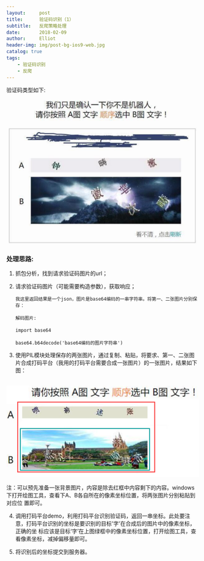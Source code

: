 ```yaml
---
layout:     post
title:      验证码识别（1）
subtitle:   反爬策略处理
date:       2018-02-09
author:     Elliot
header-img: img/post-bg-ios9-web.jpg
catalog: true
tags:
    - 验证码识别
    - 反爬
---
```


验证码类型如下:

![验证码类型](https://github.com/muyalei/muyalei.github.io/blob/master/img/%E9%AA%8C%E8%AF%81%E7%A0%81%E7%B1%BB%E5%9E%8B（1）.jpg)

### 处理思路:

1. 抓包分析，找到请求验证码图片的url；

2. 请求验证码图片（可能需要构造参数），获取响应；

   ```
   我这里返回结果是一个json，图片是base64编码的一串字符串。将第一、二张图片分别保存：

   解码图片:

   import base64
   
   base64.b64decode('base64编码的图片字符串')
   ```

3. 使用PIL模块处理保存的两张图片，通过复制、粘贴，将要求、第一、二张图片合成打码平台（我用的打码平台需要合成一张图片）的一张图片，结果如下图：

   ![验证码类型](https://github.com/muyalei/muyalei.github.io/blob/master/img/%E9%AA%8C%E8%AF%81%E7%A0%81%E7%B1%BB%E5%9E%8B（1_1）.jpg)

   注：可以预先准备一张背景图片，内容是除去红框中内容剩下的内容。windows下打开绘图工具，查看下A、B各自所在的像素坐标位置，将两张图片分别粘贴到对应位    置即可。

4. 调用打码平台demo，利用打码平台识别验证码，返回一串坐标。此处要注意，打码平台识别的坐标是要识别的目标'字'在合成后的图片中的像素坐标，正确的坐        标应该是目标‘字’在上图绿框中的像素坐标位置，打开绘图工具，查看像素坐标，减掉偏移量即可。

5. 将识别后的坐标提交到服务器。
